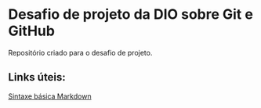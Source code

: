 # Desafio de projeto da DIO sobre Git e GitHub
Repositório criado para o desafio de projeto.

## Links úteis:
[Sintaxe básica Markdown](https://www.markdownguide.org/basic-syntax/)
